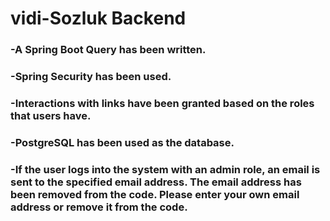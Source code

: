 # vidi-Sozluk Backend
### -A Spring Boot Query has been written.
### -Spring Security has been used.
### -Interactions with links have been granted based on the roles that users have.
### -PostgreSQL has been used as the database.
### -If the user logs into the system with an admin role, an email is sent to the specified email address. The email address has been removed from the code. Please enter your own email address or remove it from the code.
 
